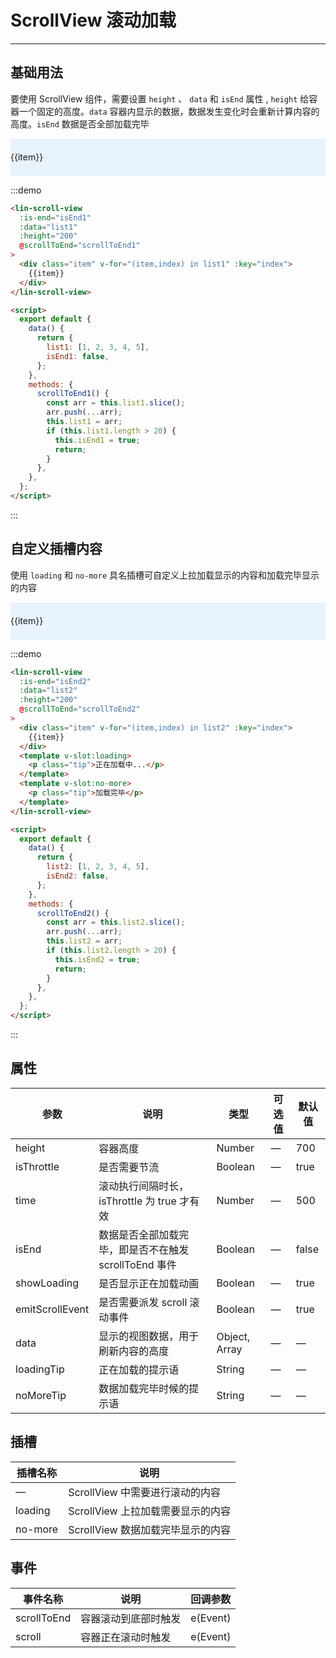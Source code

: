 <script>
export default {
  data() {
    return {
      list1: [1, 2, 3, 4, 5],
      isEnd1: false,

      list2: [1, 2, 3, 4, 5],
      isEnd2: false
    };
  },
  methods: {
    scrollToEnd1() {
      const arr = this.list1.slice();
      arr.push(...arr);
      this.list1 = arr;
      if (this.list1.length > 20) {
        this.isEnd1 = true;
        return;
      }
    },
    scrollToEnd2() {
      const arr = this.list2.slice();
      arr.push(...arr);
      this.list2 = arr;
      if (this.list2.length > 20) {
        this.isEnd2 = true;
        return;
      }
    }
  }
};
</script>

<style lang="scss" scoped>
.item {
  line-height: 60px;
  margin-bottom: 10px;
  background-color: #e8f3fe;
}

.tip {
  text-align: center;
  padding: 0;
  margin: 0;
}
</style>

# ScrollView 滚动加载

---

## 基础用法

要使用 ScrollView 组件，需要设置 `height` 、 `data` 和 `isEnd` 属性 , `height` 给容器一个固定的高度。`data` 容器内显示的数据，数据发生变化时会重新计算内容的高度。`isEnd` 数据是否全部加载完毕

<div class='demo-block'>
<lin-scroll-view :is-end="isEnd1" :data="list1" :height="200" @scrollToEnd="scrollToEnd1">
    <div class="item" v-for="(item,index) in list1" :key="index">{{item}}</div>
</lin-scroll-view>
</div>

:::demo

```html
<lin-scroll-view
  :is-end="isEnd1"
  :data="list1"
  :height="200"
  @scrollToEnd="scrollToEnd1"
>
  <div class="item" v-for="(item,index) in list1" :key="index">
    {{item}}
  </div>
</lin-scroll-view>

<script>
  export default {
    data() {
      return {
        list1: [1, 2, 3, 4, 5],
        isEnd1: false,
      };
    },
    methods: {
      scrollToEnd1() {
        const arr = this.list1.slice();
        arr.push(...arr);
        this.list1 = arr;
        if (this.list1.length > 20) {
          this.isEnd1 = true;
          return;
        }
      },
    },
  };
</script>
```

:::

## 自定义插槽内容

使用 `loading` 和 `no-more` 具名插槽可自定义上拉加载显示的内容和加载完毕显示的内容

<div class='demo-block'>
    <lin-scroll-view :is-end="isEnd2" :data="list2" :height="200" @scrollToEnd="scrollToEnd2">
      <div 
        class="item"
        v-for="(item,index) in list2" 
        :key="index">
        {{item}}
       </div>
      <template v-slot:loading>
        <p class="tip">正在加载中...</p>
      </template>
      <template v-slot:no-more>
        <p class="tip">加载完毕</p>
      </template>
    </lin-scroll-view>
</div>

:::demo

```html
<lin-scroll-view
  :is-end="isEnd2"
  :data="list2"
  :height="200"
  @scrollToEnd="scrollToEnd2"
>
  <div class="item" v-for="(item,index) in list2" :key="index">
    {{item}}
  </div>
  <template v-slot:loading>
    <p class="tip">正在加载中...</p>
  </template>
  <template v-slot:no-more>
    <p class="tip">加载完毕</p>
  </template>
</lin-scroll-view>

<script>
  export default {
    data() {
      return {
        list2: [1, 2, 3, 4, 5],
        isEnd2: false,
      };
    },
    methods: {
      scrollToEnd2() {
        const arr = this.list2.slice();
        arr.push(...arr);
        this.list2 = arr;
        if (this.list2.length > 20) {
          this.isEnd2 = true;
          return;
        }
      },
    },
  };
</script>
```

:::

## 属性

| 参数            | 说明                                                  | 类型          | 可选值 | 默认值 |
| --------------- | ----------------------------------------------------- | ------------- | ------ | ------ |
| height          | 容器高度                                              | Number        | —      | 700    |
| isThrottle      | 是否需要节流                                          | Boolean       | —      | true   |
| time            | 滚动执行间隔时长，isThrottle 为 true 才有效           | Number        | —      | 500    |
| isEnd           | 数据是否全部加载完毕，即是否不在触发 scrollToEnd 事件 | Boolean       | —      | false  |
| showLoading     | 是否显示正在加载动画                                  | Boolean       | —      | true   |
| emitScrollEvent | 是否需要派发 scroll 滚动事件                          | Boolean       | —      | true   |
| data            | 显示的视图数据，用于刷新内容的高度                    | Object, Array | —      | —      |
| loadingTip      | 正在加载的提示语                                      | String        | —      | —      |
| noMoreTip       | 数据加载完毕时候的提示语                              | String        | —      | —      |

## 插槽

| 插槽名称 | 说明                              |
| -------- | --------------------------------- |
| —        | ScrollView 中需要进行滚动的内容   |
| loading  | ScrollView 上拉加载需要显示的内容 |
| no-more  | ScrollView 数据加载完毕显示的内容 |

## 事件

| 事件名称    | 说明                 | 回调参数 |
| ----------- | -------------------- | -------- |
| scrollToEnd | 容器滚动到底部时触发 | e(Event) |
| scroll      | 容器正在滚动时触发   | e(Event) |

